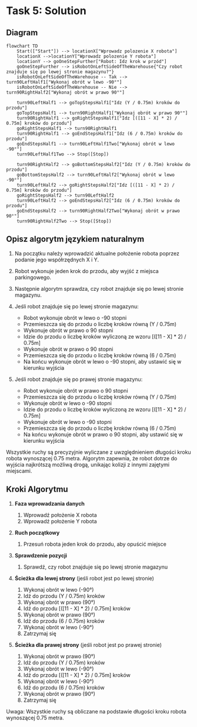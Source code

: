 # Task 5: Solution

## Diagram

```mermaid
flowchart TD
    Start(["Start"]) --> locationX["Wprowadz polozenie X robota"]
    locationX -->locationY["Wprowadz polozenie Y robota"]
    locationY --> goOneStepFurther["Robot: Idz krok w przód"]
    goOneStepFurther --> isRobotOnLeftSideOfTheWarehouse{"Czy robot znajduje się po lewej stronie magazynu?"}
    isRobotOnLeftSideOfTheWarehouse -- Tak --> turn90LeftHalf1["Wykonaj obrót w lewo -90°"]
    isRobotOnLeftSideOfTheWarehouse -- Nie --> turn90RightHalf2["Wykonaj obrót w prawo 90°"]
   
    turn90LeftHalf1 --> goTopStepsHalf1["Idz (Y / 0.75m) kroków do przodu"]
    goTopStepsHalf1 --> turn90RightHalf1["Wykonaj obrót w prawo 90°"]
    turn90RightHalf1 --> goRightStepsHalf1["Idz [([11 - X] * 2) / 0.75m] kroków do przodu"]
    goRightStepsHalf1 --> turn90RightHalf1
    turn90RightHalf1 --> goEndStepsHalf1["Idz (6 / 0.75m) kroków do przodu"]
    goEndStepsHalf1 --> turn90LeftHalf1Two["Wykonaj obrót w lewo -90°"]
    turn90LeftHalf1Two --> Stop([Stop])

    turn90RightHalf2 --> goBottomStepsHalf2["Idz (Y / 0.75m) kroków do przodu"]
    goBottomStepsHalf2 --> turn90LeftHalf2["Wykonaj obrót w lewo -90°"]
    turn90LeftHalf2 --> goRightStepsHalf2["Idz [([11 - X] * 2) / 0.75m] kroków do przodu"]
    goRightStepsHalf2 --> turn90LeftHalf2
    turn90LeftHalf2 --> goEndStepsHalf2["Idz (6 / 0.75m) kroków do przodu"]
    goEndStepsHalf2 --> turn90RightHalf2Two["Wykonaj obrót w prawo 90°"]
    turn90RightHalf2Two --> Stop([Stop])
```

## Opisz algorytm językiem naturalnym

1. Na początku należy wprowadzić aktualne położenie robota poprzez podanie jego współrzędnych X i Y.

2. Robot wykonuje jeden krok do przodu, aby wyjść z miejsca parkingowego.

3. Następnie algorytm sprawdza, czy robot znajduje się po lewej stronie magazynu.

4. Jeśli robot znajduje się po lewej stronie magazynu:
   - Robot wykonuje obrót w lewo o -90 stopni
   - Przemieszcza się do przodu o liczbę kroków równą (Y / 0.75m)
   - Wykonuje obrót w prawo o 90 stopni
   - Idzie do przodu o liczbę kroków wyliczoną ze wzoru [([11 - X] * 2) / 0.75m]
   - Wykonuje obrót w prawo o 90 stopni
   - Przemieszcza się do przodu o liczbę kroków równą (6 / 0.75m)
   - Na końcu wykonuje obrót w lewo o -90 stopni, aby ustawić się w kierunku wyjścia

5. Jeśli robot znajduje się po prawej stronie magazynu:
   - Robot wykonuje obrót w prawo o 90 stopni
   - Przemieszcza się do przodu o liczbę kroków równą (Y / 0.75m)
   - Wykonuje obrót w lewo o -90 stopni
   - Idzie do przodu o liczbę kroków wyliczoną ze wzoru [([11 - X] * 2) / 0.75m]
   - Wykonuje obrót w lewo o -90 stopni
   - Przemieszcza się do przodu o liczbę kroków równą (6 / 0.75m)
   - Na końcu wykonuje obrót w prawo o 90 stopni, aby ustawić się w kierunku wyjścia

Wszystkie ruchy są precyzyjnie wyliczane z uwzględnieniem długości kroku robota wynoszącej 0.75 metra. Algorytm zapewnia, że robot dotrze do wyjścia najkrótszą możliwą drogą, unikając kolizji z innymi zajętymi miejscami.

## Kroki Algorytmu

1. **Faza wprowadzania danych**
   1. Wprowadź położenie X robota
   2. Wprowadź położenie Y robota

2. **Ruch początkowy**
   1. Przesuń robota jeden krok do przodu, aby opuścić miejsce

3. **Sprawdzenie pozycji**
   1. Sprawdź, czy robot znajduje się po lewej stronie magazynu

4. **Ścieżka dla lewej strony** (jeśli robot jest po lewej stronie)
   1. Wykonaj obrót w lewo (-90°)
   2. Idź do przodu (Y / 0.75m) kroków
   3. Wykonaj obrót w prawo (90°)
   4. Idź do przodu [([11 - X] * 2) / 0.75m] kroków
   5. Wykonaj obrót w prawo (90°)
   6. Idź do przodu (6 / 0.75m) kroków
   7. Wykonaj obrót w lewo (-90°)
   8. Zatrzymaj się

5. **Ścieżka dla prawej strony** (jeśli robot jest po prawej stronie)
   1. Wykonaj obrót w prawo (90°)
   2. Idź do przodu (Y / 0.75m) kroków
   3. Wykonaj obrót w lewo (-90°)
   4. Idź do przodu [([11 - X] * 2) / 0.75m] kroków
   5. Wykonaj obrót w lewo (-90°)
   6. Idź do przodu (6 / 0.75m) kroków
   7. Wykonaj obrót w prawo (90°)
   8. Zatrzymaj się

Uwaga: Wszystkie ruchy są obliczane na podstawie długości kroku robota wynoszącej 0.75 metra.